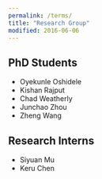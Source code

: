```yaml
---
permalink: /terms/
title: "Research Group"
modified: 2016-06-06
---
```

## PhD Students

* Oyekunle Oshidele
* Kishan Rajput
* Chad Weatherly
* Junchao Zhou
* Zheng Wang

## Research Interns

* Siyuan Mu
* Keru Chen

